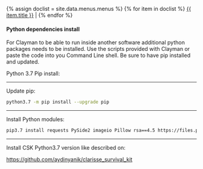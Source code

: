 {% assign doclist = site.data.menus.menus %}
{% for item in doclist %}
<a href="{{ item.url }}">{{ item.title }}</a> | 
{% endfor %}

#### Python dependencies install

For Clayman to be able to run inside another software additional python packages needs to be installed. 
Use the scripts provided with Clayman or paste the code into you Command Line shell. Be sure to have pip installed and updated.

Python 3.7 Pip install:


----
Update pip:

~~~bash
python3.7 -m pip install --upgrade pip
~~~


----
Install Python modules:

~~~bash
pip3.7 install requests PySide2 imageio Pillow rsa==4.5 https://files.pythonhosted.org/packages/46/be/4e6d6e89c3239108709bd4bcbe95777c715510023c8d394bdffebf4596fc/colorgram.py-1.2.0-py2.py3-none-any.whl
~~~



----
Install CSK Python3.7 version like described on:

https://github.com/aydinyanik/clarisse_survival_kit
